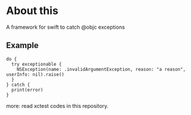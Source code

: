 # About this
A framework for swift to catch @objc exceptions

## Example
```
do {
  try exceptionable {
    NSException(name: .invalidArgumentException, reason: "a reason", userInfo: nil).raise()
  }
} catch {
  print(error)
}
```
more: read xctest codes in this repository.  
